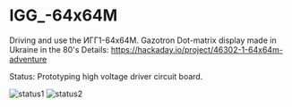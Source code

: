 # IGG_-64x64M
Driving and use the ИГГ1-64x64M. Gazotron Dot-matrix display made in Ukraine in the 80's
Details: https://hackaday.io/project/46302-1-64x64m-adventure

Status:
Prototyping high voltage driver circuit board.

![status1](https://cdn.hackaday.io/images/5574501518265647800.jpg)
![status2](https://cdn.hackaday.io/images/178141518202428986.png)
